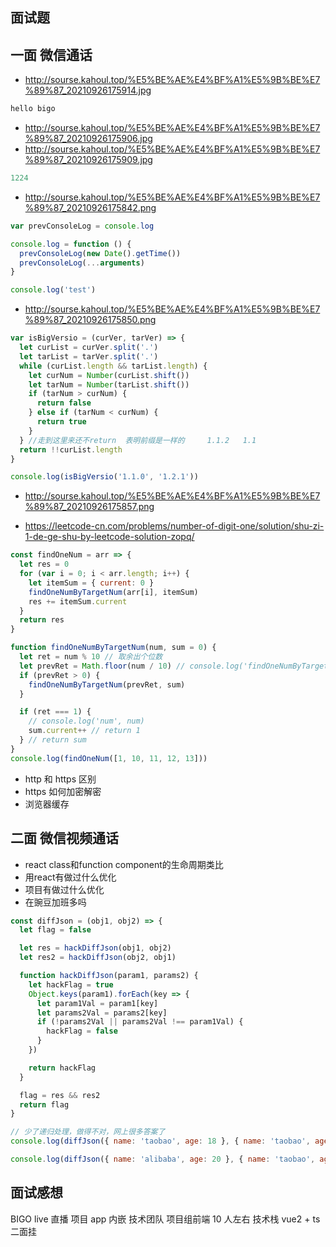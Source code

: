 ## 面试题

## 一面 微信通话

- http://sourse.kahoul.top/%E5%BE%AE%E4%BF%A1%E5%9B%BE%E7%89%87_20210926175914.jpg

```js
hello bigo
```

- http://sourse.kahoul.top/%E5%BE%AE%E4%BF%A1%E5%9B%BE%E7%89%87_20210926175906.jpg
- http://sourse.kahoul.top/%E5%BE%AE%E4%BF%A1%E5%9B%BE%E7%89%87_20210926175909.jpg

```js
1224
```

- http://sourse.kahoul.top/%E5%BE%AE%E4%BF%A1%E5%9B%BE%E7%89%87_20210926175842.png

```js
var prevConsoleLog = console.log

console.log = function () {
  prevConsoleLog(new Date().getTime())
  prevConsoleLog(...arguments)
}

console.log('test')
```

- http://sourse.kahoul.top/%E5%BE%AE%E4%BF%A1%E5%9B%BE%E7%89%87_20210926175850.png

```js
var isBigVersio = (curVer, tarVer) => {
  let curList = curVer.split('.')
  let tarList = tarVer.split('.')
  while (curList.length && tarList.length) {
    let curNum = Number(curList.shift())
    let tarNum = Number(tarList.shift())
    if (tarNum > curNum) {
      return false
    } else if (tarNum < curNum) {
      return true
    }
  } //走到这里来还不return  表明前缀是一样的     1.1.2   1.1
  return !!curList.length
}

console.log(isBigVersio('1.1.0', '1.2.1'))
```

- http://sourse.kahoul.top/%E5%BE%AE%E4%BF%A1%E5%9B%BE%E7%89%87_20210926175857.png

- https://leetcode-cn.com/problems/number-of-digit-one/solution/shu-zi-1-de-ge-shu-by-leetcode-solution-zopq/

```js
const findOneNum = arr => {
  let res = 0
  for (var i = 0; i < arr.length; i++) {
    let itemSum = { current: 0 }
    findOneNumByTargetNum(arr[i], itemSum)
    res += itemSum.current
  }
  return res
}

function findOneNumByTargetNum(num, sum = 0) {
  let ret = num % 10 // 取余出个位数
  let prevRet = Math.floor(num / 10) // console.log('findOneNumByTargetNum', 'num', num, 'sum', sum, 'prevRet', prevRet)
  if (prevRet > 0) {
    findOneNumByTargetNum(prevRet, sum)
  }

  if (ret === 1) {
    // console.log('num', num)
    sum.current++ // return 1
  } // return sum
}
console.log(findOneNum([1, 10, 11, 12, 13]))
```

- http 和 https 区别
- https 如何加密解密
- 浏览器缓存

## 二面 微信视频通话
- react class和function component的生命周期类比
- 用react有做过什么优化
- 项目有做过什么优化
- 在豌豆加班多吗

```js
const diffJson = (obj1, obj2) => {
  let flag = false

  let res = hackDiffJson(obj1, obj2)
  let res2 = hackDiffJson(obj2, obj1)

  function hackDiffJson(param1, params2) {
    let hackFlag = true
    Object.keys(param1).forEach(key => {
      let param1Val = param1[key]
      let params2Val = params2[key]
      if (!params2Val || params2Val !== param1Val) {
        hackFlag = false
      }
    })

    return hackFlag
  }

  flag = res && res2
  return flag
}

// 少了递归处理，做得不对，网上很多答案了
console.log(diffJson({ name: 'taobao', age: 18 }, { name: 'taobao', age: 18 }))

console.log(diffJson({ name: 'alibaba', age: 20 }, { name: 'taobao', age: 18 }))
```

## 面试感想

BIGO live 直播 项目 app 内嵌 技术团队 项目组前端 10 人左右 技术栈 vue2 + ts  二面挂
